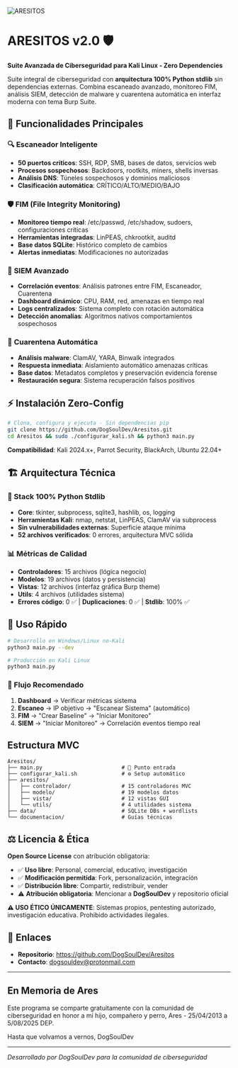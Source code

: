 ![ARESITOS](aresitos/recursos/Aresitos.ico)

# ARESITOS v2.0 🛡️
**Suite Avanzada de Ciberseguridad para Kali Linux - Zero Dependencies**

Suite integral de ciberseguridad con **arquitectura 100% Python stdlib** sin dependencias externas. Combina escaneado avanzado, monitoreo FIM, análisis SIEM, detección de malware y cuarentena automática en interfaz moderna con tema Burp Suite.

## 🚀 **Funcionalidades Principales**

### 🔍 **Escaneador Inteligente**
- **50 puertos críticos**: SSH, RDP, SMB, bases de datos, servicios web
- **Procesos sospechosos**: Backdoors, rootkits, miners, shells inversas
- **Análisis DNS**: Túneles sospechosos y dominios maliciosos
- **Clasificación automática**: CRÍTICO/ALTO/MEDIO/BAJO

### 🛡️ **FIM (File Integrity Monitoring)**
- **Monitoreo tiempo real**: /etc/passwd, /etc/shadow, sudoers, configuraciones críticas
- **Herramientas integradas**: LinPEAS, chkrootkit, auditd
- **Base datos SQLite**: Histórico completo de cambios
- **Alertas inmediatas**: Modificaciones no autorizadas

### 🔐 **SIEM Avanzado**
- **Correlación eventos**: Análisis patrones entre FIM, Escaneador, Cuarentena
- **Dashboard dinámico**: CPU, RAM, red, amenazas en tiempo real
- **Logs centralizados**: Sistema completo con rotación automática
- **Detección anomalías**: Algoritmos nativos comportamientos sospechosos

### 🦠 **Cuarentena Automática**
- **Análisis malware**: ClamAV, YARA, Binwalk integrados
- **Respuesta inmediata**: Aislamiento automático amenazas críticas
- **Base datos**: Metadatos completos y preservación evidencia forense
- **Restauración segura**: Sistema recuperación falsos positivos

## ⚡ **Instalación Zero-Config**

```bash
# Clona, configura y ejecuta - Sin dependencias pip
git clone https://github.com/DogSoulDev/Aresitos.git
cd Aresitos && sudo ./configurar_kali.sh && python3 main.py
```

**Compatibilidad**: Kali 2024.x+, Parrot Security, BlackArch, Ubuntu 22.04+

## 🏗️ **Arquitectura Técnica**

### **🎯 Stack 100% Python Stdlib**
- **Core**: tkinter, subprocess, sqlite3, hashlib, os, logging
- **Herramientas Kali**: nmap, netstat, LinPEAS, ClamAV via subprocess
- **Sin vulnerabilidades externas**: Superficie ataque mínima
- **52 archivos verificados**: 0 errores, arquitectura MVC sólida

### **📊 Métricas de Calidad**
- **Controladores**: 15 archivos (lógica negocio)
- **Modelos**: 19 archivos (datos y persistencia) 
- **Vistas**: 12 archivos (interfaz gráfica Burp theme)
- **Utils**: 4 archivos (utilidades sistema)
- **Errores código**: 0 ✅ | **Duplicaciones**: 0 ✅ | **Stdlib**: 100% ✅

## 📖 **Uso Rápido**

```bash
# Desarrollo en Windows/Linux no-Kali
python3 main.py --dev

# Producción en Kali Linux
python3 main.py
```

### **🎯 Flujo Recomendado**
1. **Dashboard** → Verificar métricas sistema
2. **Escaneo** → IP objetivo → "Escanear Sistema" (automático)
3. **FIM** → "Crear Baseline" → "Iniciar Monitoreo"
4. **SIEM** → "Iniciar Monitoreo" → Correlación eventos tiempo real

##  **Estructura MVC**

```
Aresitos/
├── main.py                         # 🚀 Punto entrada
├── configurar_kali.sh              # ⚙️ Setup automático
├── aresitos/
│   ├── controlador/                # 15 controladores MVC
│   ├── modelo/                     # 19 modelos datos
│   ├── vista/                      # 12 vistas GUI
│   └── utils/                      # 4 utilidades sistema
├── data/                           # SQLite DBs + wordlists
└── documentacion/                  # Guías técnicas
```

## ⚖️ **Licencia & Ética**

**Open Source License** con atribución obligatoria:
- ✅ **Uso libre**: Personal, comercial, educativo, investigación
- ✅ **Modificación permitida**: Fork, personalización, integración  
- ✅ **Distribución libre**: Compartir, redistribuir, vender
- ⚠️ **Atribución obligatoria**: Mencionar a **DogSoulDev** y repositorio oficial

**⚠️ USO ÉTICO ÚNICAMENTE**: Sistemas propios, pentesting autorizado, investigación educativa. Prohibido actividades ilegales.

## 🔗 **Enlaces**
- **Repositorio**: https://github.com/DogSoulDev/Aresitos
- **Contacto**: dogsouldev@protonmail.com

---

## En Memoria de Ares

Este programa se comparte gratuitamente con la comunidad de ciberseguridad en honor a mi hijo, compañero y perro, Ares - 25/04/2013 a 5/08/2025 DEP.

Hasta que volvamos a vernos, DogSoulDev

---

*Desarrollado por DogSoulDev para la comunidad de ciberseguridad*